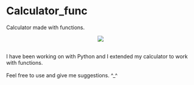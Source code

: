 # Calculator_func
Calculator made with functions.
<p align="center">
  <img src="https://forthebadge.com/images/badges/made-with-python.svg" />
<br><br></p>
I have been working on with Python and I extended my calculator to work with functions.<br><br>
Feel free to use and give me suggestions. ^_^
